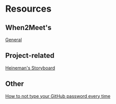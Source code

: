 # Resources

## When2Meet's

[General](https://www.when2meet.com/?8367342-GaTih)

## Project-related

[Heineman's Storyboard](https://web.cs.wpi.edu/~heineman/cs3733/)

## Other

[How to not type your GitHub password every time](https://github.github.com/training-kit/downloads/github-git-cheat-sheet.pdf)